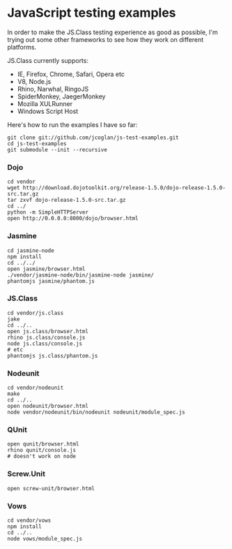 # JavaScript testing examples

In order to make the JS.Class testing experience as good as possible, I'm trying
out some other frameworks to see how they work on different platforms.

JS.Class currently supports:

* IE, Firefox, Chrome, Safari, Opera etc
* V8, Node.js
* Rhino, Narwhal, RingoJS
* SpiderMonkey, JaegerMonkey
* Mozilla XULRunner
* Windows Script Host

Here's how to run the examples I have so far:

    git clone git://github.com/jcoglan/js-test-examples.git
    cd js-test-examples
    git submodule --init --recursive

### Dojo

    cd vendor
    wget http://download.dojotoolkit.org/release-1.5.0/dojo-release-1.5.0-src.tar.gz
    tar zxvf dojo-release-1.5.0-src.tar.gz
    cd ../
    python -m SimpleHTTPServer
    open http://0.0.0.0:8000/dojo/browser.html

### Jasmine

    cd jasmine-node
    npm install
    cd ../../
    open jasmine/browser.html
    ./vendor/jasmine-node/bin/jasmine-node jasmine/
    phantomjs jasmine/phantom.js

### JS.Class

    cd vendor/js.class
    jake
    cd ../..
    open js.class/browser.html
    rhino js.class/console.js
    node js.class/console.js
    # etc
    phantomjs js.class/phantom.js

### Nodeunit

    cd vendor/nodeunit
    make
    cd ../..
    open nodeunit/browser.html
    node vendor/nodeunit/bin/nodeunit nodeunit/module_spec.js

### QUnit

    open qunit/browser.html
    rhino qunit/console.js
    # doesn't work on node

### Screw.Unit

    open screw-unit/browser.html

### Vows

    cd vendor/vows
    npm install
    cd ../..
    node vows/module_spec.js

